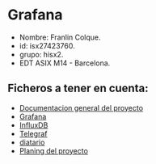# Grafana 

- Nombre: Franlin Colque.
- id: isx27423760.
- grupo: hisx2.
- EDT ASIX M14 - Barcelona.

## Ficheros a tener en cuenta:

* [Documentacion general del proyecto](https://github.com/isx27423760/projecte-franlin/blob/master/Documentation/documentation-final.md)
* [Grafana](https://github.com/isx27423760/projecte-franlin/blob/master/Documentation/grafana.md) 
* [InfluxDB](https://github.com/isx27423760/projecte-franlin/blob/master/Documentation/influxDB.md)
* [Telegraf](https://github.com/isx27423760/projecte-franlin/blob/master/Documentation/telegraf.md)
* [diatario](https://github.com/isx27423760/projecte-franlin/blob/master/Documentation/dietari.md)
* [Planing del proyecto](https://github.com/isx27423760/projecte-franlin/blob/master/Documentation/planificacio.md)

